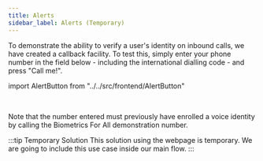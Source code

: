 ```yaml
---
title: Alerts
sidebar_label: Alerts (Temporary)
---
```


To demonstrate the ability to verify a user's identity on inbound calls, we have
created a callback facility. To test this, simply enter your phone number in the
field below - including the international dialling code - and press "Call me!".

import AlertButton from "../../src/frontend/AlertButton"

<AlertButton /> <br/>

Note that the number entered must previously have enrolled a voice identity by
calling the Biometrics For All demonstration number.

:::tip Temporary Solution This solution using the webpage is temporary. We are
going to include this use case inside our main flow. :::
